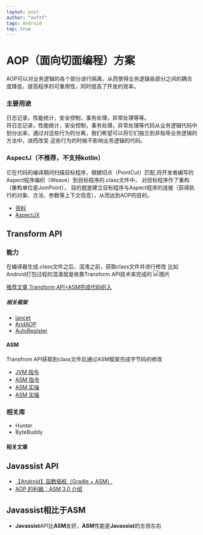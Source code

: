 ```yaml
---
layout: post
author: "ooftf"
tags: Android
top: true
---
```


# AOP（面向切面编程）方案
AOP可以对业务逻辑的各个部分进行隔离，从而使得业务逻辑各部分之间的耦合度降低，提高程序的可重用性，同时提高了开发的效率。
### 主要用途
日志记录，性能统计，安全控制，事务处理，异常处理等等。  
将日志记录，性能统计，安全控制，事务处理，异常处理等代码从业务逻辑代码中划分出来，通过对这些行为的分离，我们希望可以将它们独立到非指导业务逻辑的方法中，进而改变
这些行为的时候不影响业务逻辑的代码。

### AspectJ（不推荐，不支持kotlin）
它在代码的编译期间扫描目标程序，根据切点（PointCut）匹配,将开发者编写的Aspect程序编织（Weave）到目标程序的.class文件中，
对目标程序作了重构（重构单位是JoinPoint），
目的就是建立目标程序与Aspect程序的连接（获得执行的对象、方法、参数等上下文信息），从而达到AOP的目的。

* [资料](https://blog.csdn.net/weelyy/article/details/78987087)
* [AspectJX](https://github.com/HujiangTechnology/gradle_plugin_android_aspectjx)

##  Transform API
### 能力
在编译器生成.class文件之后，混淆之前，获取class文件并进行修改
比如Android打包过程的混淆就是依靠Transform API技术来完成的
![图片](https://oscimg.oschina.net/oscnet/86f8adb0-8713-4349-b2f7-384fcf81a64b.png)

[推荐文章,Transform API+ASM完成代码织入](https://my.oschina.net/u/4568043/blog/4521743)
##### 相关框架
* [lancet](https://github.com/eleme/lancet)
* [AndAOP](https://github.com/luckybilly/AndAOP)
* [AutoRegister](https://github.com/luckybilly/AutoRegister)

#### ASM
Transfrom API获取到class文件后通过ASM框架完成字节码的修改
* [JVM 指令](https://blog.csdn.net/tanggao1314/article/details/53260891)
* [ASM 指令](https://www.jianshu.com/p/d8c2ada6e82f)
* [ASM 实操](https://segmentfault.com/a/1190000022403863)
* [ASM 实操](https://blog.csdn.net/fedorafrog/article/details/104538652/)
### 相关库
* Hunter
* ByteBuddy
#### 相关文章
## Javassist API
* [【Android】函数插桩（Gradle + ASM）](https://www.jianshu.com/p/16ed4d233fd1)
* [AOP 的利器：ASM 3.0 介绍](https://developer.ibm.com/zh/articles/j-lo-asm30/)

## Javassist相比于ASM
* **Javassist**API比**ASM**友好，**ASM**性能是**Javassist**的五倍左右


